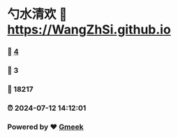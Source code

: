 # 勺水清欢 :link: https://WangZhSi.github.io 
### :page_facing_up: [4](https://WangZhSi.github.io/tag.html) 
### :speech_balloon: 3 
### :hibiscus: 18217 
### :alarm_clock: 2024-07-12 14:12:01 
### Powered by :heart: [Gmeek](https://github.com/Meekdai/Gmeek)
